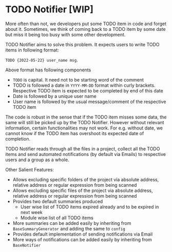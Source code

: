 # TODO Notifier [WIP]

More often than not, we developers put some TODO item in code and forget about it. Sometimes, we think of coming back to a TODO item by some date but miss it being too busy with some other development.

TODO Notifier aims to solve this problem. It expects users to write TODO items in following format:

`TODO {2022-05-22} user_name msg`.

Above format has following components

- `TODO` is capital. It need not to be starting word of the comment
- TODO is followed a date in `YYYY-MM-DD` format within curly brackets. Respective TODO item is expected to be completed by end of this date
- Date is followed by a unique user name
- User name is followed by the usual message/comment of the respective TODO item

The code is robust in the sense that if the TODO item misses some data, the same will still be picked up by the TODO Notifier. However without relevant information, certain functionalities may not work. For e.g. without date, we cannot know if the TODO item has overshoot its expected date of completion.

TODO Notifier reads through all the files in a project, collect all the TODO items and send automated notifications (by default via Emails) to respective users and a group as a whole.

Other Salient Features:

- Allows excluding specific folders of the project via absolute address, relative address or regular expression from being scanned
- Allows excluding specific files of the project via absolute address, relative address or regular expression from being scanned
- Provides two default summaries produced
  - User wise list of TODO items expired already and to be expired in next week
  - Module wise list of all TODO items
- More summaries can be added easily by inheriting from `BaseSummaryGenerator` and adding the same to `config`
- Provides default implementation of sending notifications via Email
- More ways of notifications can be added easily by inheriting from `BaseNotifier`
